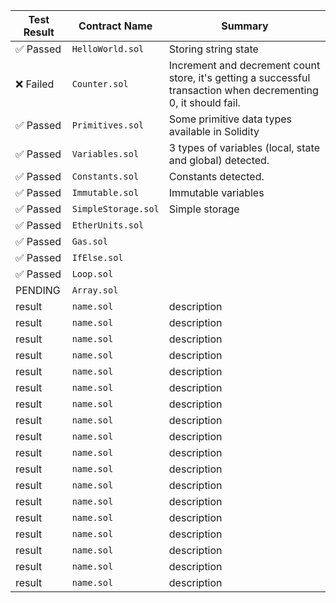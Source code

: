 | Test Result | Contract Name       | Summary                                                                                                         |
| ----------- | ------------------- | --------------------------------------------------------------------------------------------------------------- |
| ✅ Passed   | `HelloWorld.sol`    | Storing string state                                                                                            |
| ❌ Failed   | `Counter.sol`       | Increment and decrement count store, it's getting a successful transaction when decrementing 0, it should fail. |
| ✅ Passed   | `Primitives.sol`    | Some primitive data types available in Solidity                                                                 |
| ✅ Passed   | `Variables.sol`     | 3 types of variables (local, state and global) detected.                                                        |
| ✅ Passed   | `Constants.sol`     | Constants detected.                                                                                             |
| ✅ Passed   | `Immutable.sol`     | Immutable variables                                                                                             |
| ✅ Passed   | `SimpleStorage.sol` | Simple storage                                                                                                  |
| ✅ Passed   | `EtherUnits.sol`    |
| ✅ Passed   | `Gas.sol`           |                                                                                                                 |
| ✅ Passed   | `IfElse.sol`        |                                                                                                                 |
| ✅ Passed   | `Loop.sol`          |                                                                                                                 |
| PENDING     | `Array.sol`         |                                                                                                                 |
| result      | `name.sol`          | description                                                                                                     |
| result      | `name.sol`          | description                                                                                                     |
| result      | `name.sol`          | description                                                                                                     |
| result      | `name.sol`          | description                                                                                                     |
| result      | `name.sol`          | description                                                                                                     |
| result      | `name.sol`          | description                                                                                                     |
| result      | `name.sol`          | description                                                                                                     |
| result      | `name.sol`          | description                                                                                                     |
| result      | `name.sol`          | description                                                                                                     |
| result      | `name.sol`          | description                                                                                                     |
| result      | `name.sol`          | description                                                                                                     |
| result      | `name.sol`          | description                                                                                                     |
| result      | `name.sol`          | description                                                                                                     |
| result      | `name.sol`          | description                                                                                                     |
| result      | `name.sol`          | description                                                                                                     |
| result      | `name.sol`          | description                                                                                                     |
| result      | `name.sol`          | description                                                                                                     |
| result      | `name.sol`          | description                                                                                                     |
